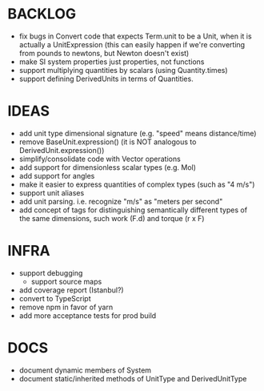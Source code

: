 # BACKLOG
* fix bugs in Convert code that expects Term.unit to be a Unit, when it is actually a UnitExpression
    (this can easily happen if we're converting from pounds to newtons, but Newton doesn't exist)
* make SI system properties just properties, not functions
* support multiplying quantities by scalars (using Quantity.times)
* support defining DerivedUnits in terms of Quantities.

# IDEAS
- add unit type dimensional signature (e.g. "speed" means distance/time)
- remove BaseUnit.expression() (it is NOT analogous to DerivedUnit.expression())
- simplify/consolidate code with Vector operations
- add support for dimensionless scalar types (e.g. Mol)
- add support for angles
- make it easier to express quantities of complex types (such as "4 m/s")
- support unit aliases
- add unit parsing.  i.e. recognize "m/s" as "meters per second"
- add concept of tags for distinguishing semantically different types of the same dimensions, such work (F.d) and torque (r x F)

# INFRA
- support debugging
  -   support source maps
- add coverage report (Istanbul?)
- convert to TypeScript
- remove npm in favor of yarn
- add more acceptance tests for prod build

# DOCS
- document dynamic members of System
- document static/inherited methods of UnitType and DerivedUnitType